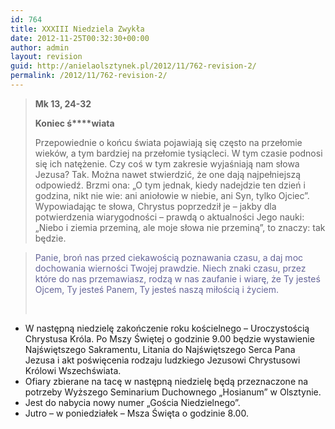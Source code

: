 ```yaml
---
id: 764
title: XXXIII Niedziela Zwykła
date: 2012-11-25T00:32:30+00:00
author: admin
layout: revision
guid: http://anielaolsztynek.pl/2012/11/762-revision-2/
permalink: /2012/11/762-revision-2/
---
```

> **Mk 13, 24-32**
> 
> **Koniec ś****wiata**
> 
> Przepowiednie o końcu świata pojawiają się często na przełomie wieków, a tym bardziej na przełomie tysiącleci. W tym czasie podnosi się ich natężenie. Czy coś w tym zakresie wyjaśniają nam słowa Jezusa? Tak. Można nawet stwierdzić, że one dają najpełniejszą odpowiedź. Brzmi ona: &#8222;O tym jednak, kiedy nadejdzie ten dzień i godzina, nikt nie wie: ani aniołowie w niebie, ani Syn, tylko Ojciec&#8221;. Wypowiadając te słowa, Chrystus poprzedził je &#8211; jakby dla potwierdzenia wiarygodności &#8211; prawdą o aktualności Jego nauki: &#8222;Niebo i ziemia przeminą, ale moje słowa nie przeminą&#8221;, to znaczy: tak będzie.

> <span style="color: #666699;">Panie, broń nas przed ciekawością poznawania czasu, a daj moc dochowania wierności Twojej prawdzie. Niech znaki czasu, przez które do nas przemawiasz, rodzą w nas zaufanie i wiarę, że Ty jesteś Ojcem, Ty jesteś Panem, Ty jesteś naszą miłością i życiem.</span>
> 
> <span style="color: #666699;"><br /> </span>

  * W następną niedzielę zakończenie roku kościelnego &#8211; Uroczystością Chrystusa Króla. Po Mszy Świętej o godzinie 9.00 będzie wystawienie Najświętszego Sakramentu, Litania do Najświętszego Serca Pana Jezusa i akt poświęcenia rodzaju ludzkiego Jezusowi Chrystusowi Królowi Wszechświata.
  * Ofiary zbierane na tacę w następną niedzielę będą przeznaczone na potrzeby Wyższego Seminarium Duchownego &#8222;Hosianum&#8221; w Olsztynie.
  * Jest do nabycia nowy numer &#8222;Gościa Niedzielnego&#8221;.
  * Jutro &#8211; w poniedziałek &#8211; Msza Święta o godzinie 8.00.